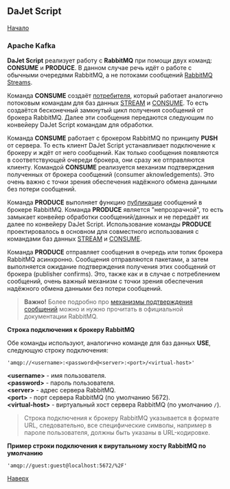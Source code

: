 ## DaJet Script

[Начало](https://github.com/zhichkin/dajet/tree/main/doc/dajet-script/README.md)

### Apache Kafka

**DaJet Script** реализует работу с **RabbitMQ** при помощи двух команд: **CONSUME** и **PRODUCE**. В данном случае речь идёт о работе с обычными очередями RabbitMQ, а не потоками сообщений [RabbitMQ Streams](https://www.rabbitmq.com/docs/streams). 

Команда **CONSUME** создаёт [потребителя](https://www.rabbitmq.com/docs/consumers), который работает аналогично потоковым командам для баз данных [STREAM](https://github.com/zhichkin/dajet/blob/main/doc/dajet-script/databases/stream/README.md) и [CONSUME](https://github.com/zhichkin/dajet/blob/main/doc/dajet-script/databases/consume/README.md). То есть создаётся бесконечный замкнутый цикл получения сообщений от брокера RabbitMQ. Далее эти сообщения передаются следующим по конвейеру DaJet Script командам для обработки.

Команда **CONSUME** работает с брокером RabbitMQ по принципу **PUSH** от сервера. То есть клиент DaJet Script устанавливает подключение к брокеру и ждёт от него сообщений. Как только сообщения появляются в соответствующей очереди брокера, они сразу же отправляются клиенту. Командой **CONSUME** реализуется механизм подтверждения полученных от брокера сообщений (consumer aknowledgements). Это очень важно с точки зрения обеспечения надёжного обмена данными без потери сообщений.

Команда **PRODUCE** выполняет функцию [публикации](https://www.rabbitmq.com/docs/publishers) сообщений в брокере RabbitMQ. Команда **PRODUCE** является "непрозрачной", то есть замыкает конвейер обработки сообщений/данных и не передаёт их далее по конвейеру DaJet Script. Использование команды **PRODUCE** проектировалось в основном для совместного использования с командами баз данных [STREAM](https://github.com/zhichkin/dajet/blob/main/doc/dajet-script/databases/stream/README.md) и [CONSUME](https://github.com/zhichkin/dajet/blob/main/doc/dajet-script/databases/consume/README.md).

Команда **PRODUCE** отправляет сообщения в очередь или топик брокера RabbitMQ асинхронно. Сообщения отправляются пакетами, а затем выполняется ожидание подтверждения получения этих сообщений от брокера (publisher confirms). Это, также как и в случае с потреблением сообщений, очень важный механизм с точки зрения обеспечения надёжного обмена данными без потери сообщений.

> **Важно!** Более подробно про [механизмы подтверждения сообщений](https://www.rabbitmq.com/docs/confirms) можно и нужно прочитать в официальной документации RabbitMQ.

**Строка подключения к брокеру RabbitMQ**

Обе команды используют, аналогично команде для баз данных **USE**, следующую строку подключения:

```
'amqp://<username>:<password>@<server>:<port>/<virtual-host>'
```
**\<username\>** - имя пользователя.<br>
**\<password\>** - пароль пользователя.<br>
**\<server\>** - адрес сервера RabbitMQ.<br>
**\<port\>** - порт сервера RabbitMQ (по умолчанию 5672).<br>
**\<virtual-host\>** - виртуальный хост сервера RabbitMQ (по умолчанию ```/```).<br>

> Строка подключения к брокеру RabbitMQ указывается в формате URL, следовательно, все специфические символы, например в пароле пользователя, должны быть указаны в URL-кодировке.

**Пример строки подключения к вирутальному хосту RabbitMQ по умолчанию**
```
'amqp://guest:guest@localhost:5672/%2F'
```

[Наверх](#apache-kafka)
